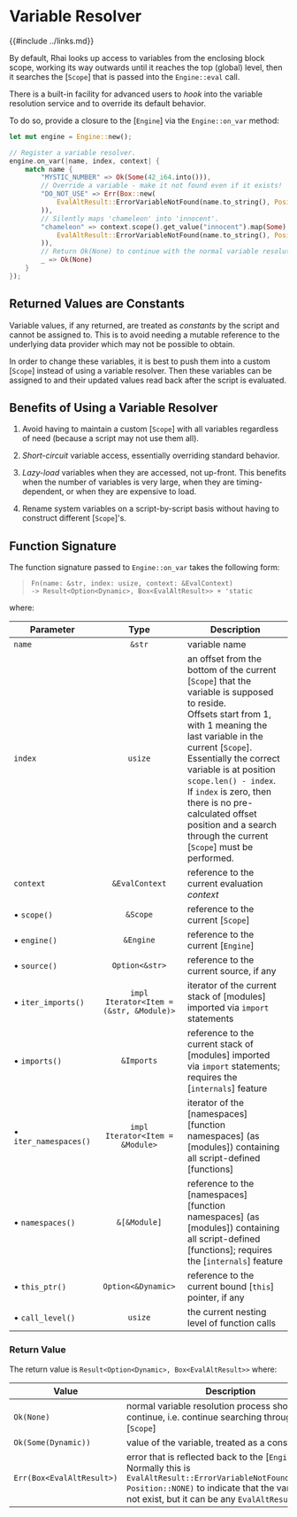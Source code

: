 Variable Resolver
=================

{{#include ../links.md}}

By default, Rhai looks up access to variables from the enclosing block scope,
working its way outwards until it reaches the top (global) level, then it
searches the [`Scope`] that is passed into the `Engine::eval` call.

There is a built-in facility for advanced users to _hook_ into the variable
resolution service and to override its default behavior.

To do so, provide a closure to the [`Engine`] via the `Engine::on_var` method:

```rust , no_run
let mut engine = Engine::new();

// Register a variable resolver.
engine.on_var(|name, index, context| {
    match name {
        "MYSTIC_NUMBER" => Ok(Some(42_i64.into())),
        // Override a variable - make it not found even if it exists!
        "DO_NOT_USE" => Err(Box::new(
            EvalAltResult::ErrorVariableNotFound(name.to_string(), Position::NONE)
        )),
        // Silently maps 'chameleon' into 'innocent'.
        "chameleon" => context.scope().get_value("innocent").map(Some).ok_or_else(|| Box::new(
            EvalAltResult::ErrorVariableNotFound(name.to_string(), Position::NONE)
        )),
        // Return Ok(None) to continue with the normal variable resolution process.
        _ => Ok(None)
    }
});
```


Returned Values are Constants
----------------------------

Variable values, if any returned, are treated as _constants_ by the script and cannot be assigned to.
This is to avoid needing a mutable reference to the underlying data provider which may not be possible to obtain.

In order to change these variables, it is best to push them into a custom [`Scope`] instead of using
a variable resolver. Then these variables can be assigned to and their updated values read back after
the script is evaluated.


Benefits of Using a Variable Resolver
------------------------------------

1. Avoid having to maintain a custom [`Scope`] with all variables regardless of need (because a script may not use them all).

2. _Short-circuit_ variable access, essentially overriding standard behavior.

3. _Lazy-load_ variables when they are accessed, not up-front. This benefits when the number of variables is very large, when they are timing-dependent, or when they are expensive to load.

4. Rename system variables on a script-by-script basis without having to construct different [`Scope`]'s.


Function Signature
------------------

The function signature passed to `Engine::on_var` takes the following form:

> `Fn(name: &str, index: usize, context: &EvalContext)`  
> `-> Result<Option<Dynamic>, Box<EvalAltResult>> + 'static`

where:

| Parameter                  |                  Type                   | Description                                                                                                                                                                                                                                                                                                                                                                                    |
| -------------------------- | :-------------------------------------: | ---------------------------------------------------------------------------------------------------------------------------------------------------------------------------------------------------------------------------------------------------------------------------------------------------------------------------------------------------------------------------------------------- |
| `name`                     |                 `&str`                  | variable name                                                                                                                                                                                                                                                                                                                                                                                  |
| `index`                    |                 `usize`                 | an offset from the bottom of the current [`Scope`] that the variable is supposed to reside.<br/>Offsets start from 1, with 1 meaning the last variable in the current [`Scope`].  Essentially the correct variable is at position `scope.len() - index`.<br/>If `index` is zero, then there is no pre-calculated offset position and a search through the current [`Scope`] must be performed. |
| `context`                  |             `&EvalContext`              | reference to the current evaluation _context_                                                                                                                                                                                                                                                                                                                                                  |
| &bull; `scope()`           |                `&Scope`                 | reference to the current [`Scope`]                                                                                                                                                                                                                                                                                                                                                             |
| &bull; `engine()`          |                `&Engine`                | reference to the current [`Engine`]                                                                                                                                                                                                                                                                                                                                                            |
| &bull; `source()`          |             `Option<&str>`              | reference to the current source, if any                                                                                                                                                                                                                                                                                                                                                        |
| &bull; `iter_imports()`    | `impl Iterator<Item = (&str, &Module)>` | iterator of the current stack of [modules] imported via `import` statements                                                                                                                                                                                                                                                                                                                    |
| &bull; `imports()`         |               `&Imports`                | reference to the current stack of [modules] imported via `import` statements; requires the [`internals`] feature                                                                                                                                                                                                                                                                               |
| &bull; `iter_namespaces()` |     `impl Iterator<Item = &Module>`     | iterator of the [namespaces][function namespaces] (as [modules]) containing all script-defined [functions]                                                                                                                                                                                                                                                                                     |
| &bull; `namespaces()`      |              `&[&Module]`               | reference to the [namespaces][function namespaces] (as [modules]) containing all script-defined [functions]; requires the [`internals`] feature                                                                                                                                                                                                                                                |
| &bull; `this_ptr()`        |           `Option<&Dynamic>`            | reference to the current bound [`this`] pointer, if any                                                                                                                                                                                                                                                                                                                                        |
| &bull; `call_level()`      |                 `usize`                 | the current nesting level of function calls                                                                                                                                                                                                                                                                                                                                                    |

### Return Value

The return value is `Result<Option<Dynamic>, Box<EvalAltResult>>` where:

| Value                     | Description                                                                                                                                                                                                            |
| ------------------------- | ---------------------------------------------------------------------------------------------------------------------------------------------------------------------------------------------------------------------- |
| `Ok(None)`                | normal variable resolution process should continue, i.e. continue searching through the [`Scope`]                                                                                                                      |
| `Ok(Some(Dynamic))`       | value of the variable, treated as a constant                                                                                                                                                                           |
| `Err(Box<EvalAltResult>)` | error that is reflected back to the [`Engine`].<br/>Normally this is `EvalAltResult::ErrorVariableNotFound(var_name, Position::NONE)` to indicate that the variable does not exist, but it can be any `EvalAltResult`. |
